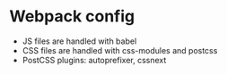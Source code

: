 # Webpack config

- JS files are handled with babel
- CSS files are handled with css-modules and postcss
- PostCSS plugins: autoprefixer, cssnext
